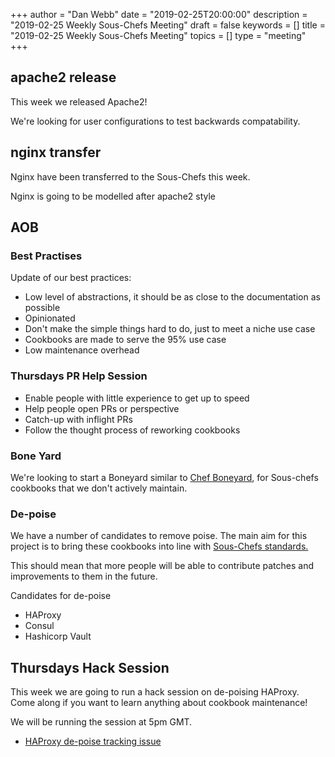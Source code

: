 +++
author = "Dan Webb"
date = "2019-02-25T20:00:00"
description = "2019-02-25 Weekly Sous-Chefs Meeting"
draft = false
keywords = []
title = "2019-02-25 Weekly Sous-Chefs Meeting"
topics = []
type = "meeting"
+++

## apache2 release

This week we released Apache2!

We're looking for user configurations to test backwards compatability.

## nginx transfer

Nginx have been transferred to the Sous-Chefs this week.

Nginx is going to be modelled after apache2 style

## AOB

### Best Practises

Update of our best practices:

- Low level of abstractions, it should be as close to the documentation as possible
- Opinionated
- Don't make the simple things hard to do, just to meet a niche use case
- Cookbooks are made to serve the 95% use case
- Low maintenance overhead

### Thursdays PR Help Session

- Enable people with little experience to get up to speed
- Help people open PRs or perspective
- Catch-up with inflight PRs
- Follow the thought process of reworking cookbooks

### Bone Yard

We're looking to start a Boneyard similar to [Chef Boneyard](https://github.com/chef-boneyard), for Sous-chefs cookbooks that we don't actively maintain.

### De-poise

We have a number of candidates to remove poise. The main aim for this project is to bring these cookbooks into line with [Sous-Chefs standards.](https://sous-chefs.org/best-practices/)

This should mean that more people will be able to contribute patches and improvements to them in the future.

Candidates for de-poise

- HAProxy
- Consul
- Hashicorp Vault

## Thursdays Hack Session

This week we are going to run a hack session on de-poising HAProxy. Come along if you want to learn anything about cookbook maintenance!

We will be running the session at 5pm GMT.

- [HAProxy de-poise tracking issue](https://github.com/sous-chefs/haproxy/issues/332)
